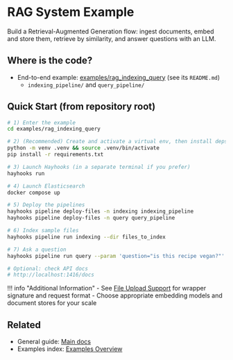 # RAG System Example

Build a Retrieval-Augmented Generation flow: ingest documents, embed and store them, retrieve by similarity, and answer questions with an LLM.

## Where is the code?

- End-to-end example: [examples/rag_indexing_query](https://github.com/deepset-ai/hayhooks/tree/main/examples/rag_indexing_query) (see its `README.md`)
  - `indexing_pipeline/` and `query_pipeline/`

## Quick Start (from repository root)

```bash
# 1) Enter the example
cd examples/rag_indexing_query

# 2) (Recommended) Create and activate a virtual env, then install deps
python -m venv .venv && source .venv/bin/activate
pip install -r requirements.txt

# 3) Launch Hayhooks (in a separate terminal if you prefer)
hayhooks run

# 4) Launch Elasticsearch
docker compose up

# 5) Deploy the pipelines
hayhooks pipeline deploy-files -n indexing indexing_pipeline
hayhooks pipeline deploy-files -n query query_pipeline

# 6) Index sample files
hayhooks pipeline run indexing --dir files_to_index

# 7) Ask a question
hayhooks pipeline run query --param 'question="is this recipe vegan?"'

# Optional: check API docs
# http://localhost:1416/docs
```

!!! info "Additional Information"
    - See [File Upload Support](../features/file-upload-support.md) for wrapper signature and request format
    - Choose appropriate embedding models and document stores for your scale

## Related

- General guide: [Main docs](../index.md)
- Examples index: [Examples Overview](overview.md)
